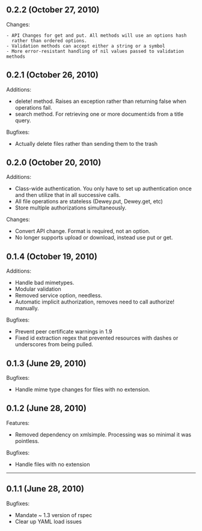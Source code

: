 ## 0.2.2 (October 27, 2010)

  Changes:

    - API Changes for get and put. All methods will use an options hash
      rather than ordered options.
    - Validation methods can accept either a string or a symbol
    - More error-resistant handling of nil values passed to validation methods

## 0.2.1 (October 26, 2010)

Additions:

  - delete! method. Raises an exception rather than returning false when
    operations fail.
  - search method. For retrieving one or more document:ids from a title query.

Bugfixes:

  - Actually delete files rather than sending them to the trash

## 0.2.0 (October 20, 2010)

Additions:
  
  - Class-wide authentication. You only have to set up authentication once and
    then utilize that in all successive calls.
  - All file operations are stateless (Dewey.put, Dewey.get, etc)
  - Store multiple authorizations simultaneously.
  
Changes:

  - Convert API change. Format is required, not an option.
  - No longer supports upload or download, instead use put or get.

## 0.1.4 (October 19, 2010)
  
Additions:
  
  - Handle bad mimetypes.
  - Modular validation
  - Removed service option, needless.
  - Automatic implicit authorization, removes need to call authorize! manually.

Bugfixes:
  
  - Prevent peer certificate warnings in 1.9
  - Fixed id extraction regex that prevented resources with dashes or underscores
    from being pulled.

## 0.1.3 (June 29, 2010)

Bugfixes:

  - Handle mime type changes for files with no extension.

## 0.1.2 (June 28, 2010)

Features:

  - Removed dependency on xmlsimple. Processing was so minimal it was pointless.

Bugfixes:

  - Handle files with no extension
  
---
## 0.1.1 (June 28, 2010)

Bugfixes:

  - Mandate ~ 1.3 version of rspec
  - Clear up YAML load issues
